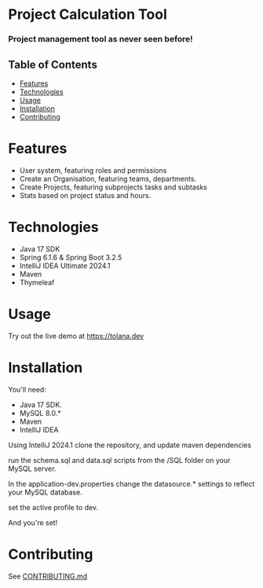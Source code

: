 # Project Calculation Tool



### Project management tool as never seen before!


## Table of Contents

- [Features](#features)
- [Technologies](#technologies)
- [Usage](#usage)
- [Installation](#installation)
- [Contributing](#Contributing)



# Features

- User system, featuring roles and permissions
- Create an Organisation, featuring teams, departments.
- Create Projects, featuring subprojects tasks and subtasks
- Stats based on project status and hours.




# Technologies

- Java 17 SDK
- Spring 6.1.6 & Spring Boot 3.2.5
- IntelliJ IDEA Ultimate 2024.1
- Maven
- Thymeleaf

# Usage

Try out the live demo at https://tolana.dev

# Installation

You'll need: 
- Java 17 SDK.
- MySQL 8.0.* 
- Maven
- IntelliJ IDEA

Using IntelliJ 2024.1 clone the repository, and update maven dependencies

run the schema.sql and data.sql scripts from the /SQL folder on your MySQL server.

In the application-dev.properties change the datasource.* settings to reflect your MySQL database.

set the active profile to dev. 

And you're set!

# Contributing

See [CONTRIBUTING.md](CONTRIBUTING.md)



